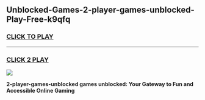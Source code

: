 
## Unblocked-Games-2-player-games-unblocked-Play-Free-k9qfq
<h3>
<a href="https://premium76.site?title=2-player-games-unblocked&ref=24M">CLICK TO PLAY</a></h3>
<hr>

<h3>
<a href="https://premium76.site?title=2-player-games-unblocked&ref=24M">CLICK 2 PLAY</a>
  
</h3>

<a href="https://premium76.site?title=2-player-games-unblocked&ref=24M"><img src="https://clearcache.store/games.png"></a>


**2-player-games-unblocked games unblocked: Your Gateway to Fun and Accessible Online Gaming**
